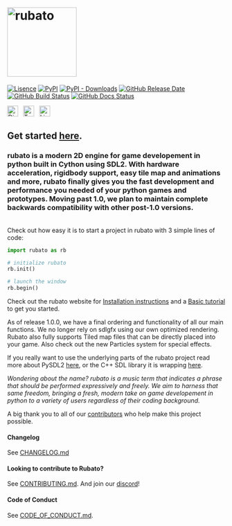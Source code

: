 # <img src="https://github.com/rubatopy/rubato/blob/main/docs/source/_static/full.png?raw=true" alt="rubato" width="160"/>

[![Lisence](https://img.shields.io/github/license/rubatopy/rubato?style=flat-square)](https://www.gnu.org/licenses/gpl-3.0.html)
[![PyPI](https://img.shields.io/pypi/v/rubato?style=flat-square)](https://pypi.org/project/rubato/)
[![PyPI - Downloads](https://img.shields.io/pypi/dm/rubato?style=flat-square)](https://pypi.org/project/rubato/)
[![GitHub Release Date](https://img.shields.io/github/release-date/rubatopy/rubato?style=flat-square)](https://github.com/rubatopy/rubato/releases)
[![GitHub Build Status](https://img.shields.io/github/actions/workflow/status/rubatopy/rubato/tests.yml?branch=main&style=flat-square)](https://github.com/rubatopy/rubato/actions/workflows/tests.yml)
[![GitHub Docs Status](https://img.shields.io/github/actions/workflow/status/rubatopy/rubato/nightly.yml?branch=main&label=docs&style=flat-square)](https://rubatopy.github.io/)

[<img src="https://logodownload.org/wp-content/uploads/2017/11/discord-logo-4-1.png" alt="Discord Server" width="25" />](https://discord.gg/rdce5GXRrC)
&nbsp;
[<img src="https://cdn4.iconfinder.com/data/icons/social-media-icons-the-circle-set/48/twitter_circle-512.png" alt="Twitter Page" width="25"/>](https://twitter.com/rubatopy)
&nbsp;
[<img src="https://upload.wikimedia.org/wikipedia/commons/thumb/f/f8/LinkedIn_icon_circle.svg/2048px-LinkedIn_icon_circle.svg.png" alt="Linkedin Page" width="25"/>](https://www.linkedin.com/company/rubatopy/)
&nbsp;

## Get started [here](https://rubato.app/).

### rubato is a modern 2D engine for game developement in python built in Cython using SDL2. With hardware acceleration, rigidbody support, easy tile map and animations and more, rubato finally gives you the fast development and performance you needed of your python games and prototypes. Moving past 1.0, we plan to maintain complete backwards compatibility with other post-1.0 versions.

<br>
Check out how easy it is to start a project in rubato with 3 simple lines of code:

```python
import rubato as rb

# initialize rubato
rb.init()

# launch the window
rb.begin()
```

Check out the rubato website for [Installation instructions](https://docs.rubato.app/latest/intro/) and a [Basic tutorial](https://docs.rubato.app/latest/tutorials/platformer/) to get you started.

As of release 1.0.0, we have a final ordering and functionality of all our main functions. We no longer rely on sdlgfx using our own optimized rendering. Rubato also fully supports Tiled map files that can be directly placed into your game. Also check out the new Particles system for special effects.

If you really want to use the underlying parts of the rubato project read more about PySDL2 [here](https://pysdl2.readthedocs.io/en/latest/), or the C++ SDL library it is wrapping [here](https://wiki.libsdl.org).

_Wondering about the name? rubato is a music term that indicates a phrase that should be performed expressively and freely. We aim to harness that same freedom, bringing a fresh, modern take on game developement in python to a variety of users regardless of their coding background._

A big thank you to all of our [contributors](https://github.com/rubatopy/rubato/blob/main/CONTRIBUTORS.md) who help make this project possible.

#### Changelog

See [CHANGELOG.md](https://github.com/rubatopy/rubato/blob/main/CHANGELOG.md)

#### Looking to contribute to Rubato?

See [CONTRIBUTING.md](https://github.com/rubatopy/rubato/blob/main/CONTRIBUTING.md). And join our [discord](https://discord.gg/rdce5GXRrC)!

#### Code of Conduct

See [CODE_OF_CONDUCT.md](https://github.com/rubatopy/rubato/blob/main/CODE_OF_CONDUCT.md).
